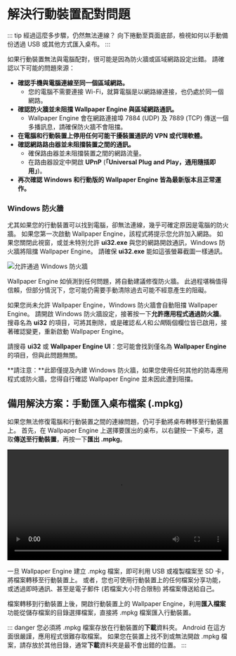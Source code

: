 # 解決行動裝置配對問題

::: tip
經過這麼多步驟，仍然無法連線？ 向下捲動至頁面底部，檢視如何以手動備份透過 USB 或其他方式匯入桌布。
:::

如果行動裝置無法與電腦配對，很可能是因為防火牆或區域網路設定出錯。 請確認以下可能的問題來源：

* **確認手機與電腦連線至同一個區域網路。**
  * 您的電腦不需要連接 Wi-Fi，就算電腦是以網路線連接，也仍處於同一個網路。
* **確認防火牆並未阻擋 Wallpaper Engine 與區域網路通訊。**
  * Wallpaper Engine 會在網路連接埠 7884 (UDP) 及 7889 (TCP) 傳送一個多播訊息，請確保防火牆不會阻擋。
* **在電腦和行動裝置上停用任何可能干擾裝置通訊的 VPN 或代理軟體。**
* **確認網路路由器並未阻擋裝置之間的通訊。**
    * 確保路由器並未阻擋裝置之間的網路流量。
    * 在路由器設定中開啟 **UPnP** (**「Universal Plug and Play，通用隨插即用」**)。
* **再次確認 Windows 和行動版的 Wallpaper Engine 皆為最新版本且正常運作。**

### Windows 防火牆

尤其如果您的行動裝置可以找到電腦，卻無法連線，幾乎可確定原因是電腦的防火牆。 如果您第一次啟動 Wallpaper Engine，該程式將提示您允許加入網路。 如果您關閉此視窗，或並未特別允許 **ui32.exe** 與您的網路開啟通訊，Windows 防火牆將阻擋 Wallpaper Engine。 請確保 **ui32.exe** 能如這張螢幕截圖一樣通訊。

![允許通過 Windows 防火牆](/img/faq/windows_defender.png)

Wallpaper Engine 如偵測到任何問題，將自動建議修復防火牆。 此過程堪稱值得信賴，但部分情況下，您可能仍需要手動清除過去可能不經意產生的阻礙。

如果您尚未允許 Wallpaper Engine，Windows 防火牆會自動阻擋 Wallpaper Engine。 請開啟 Windows 防火牆設定，接著按一下**允許應用程式通過防火牆**。 搜尋名為 **ui32** 的項目，可將其刪除，或是確認*私人*和*公開*兩個欄位皆已啟用，接著確認變更，重新啟動 Wallpaper Engine。

請搜尋 **ui32** 或 **Wallpaper Engine UI**：您可能會找到僅名為 **Wallpaper Engine** 的項目，但與此問題無關。

**請注意：**此節僅提及內建 Windows 防火牆，如果您使用任何其他的防毒應用程式或防火牆，您得自行確認 Wallpaper Engine 並未因此遭到阻擋。

## 備用解決方案：手動匯入桌布檔案 (.mpkg)

如果您無法修復電腦和行動裝置之間的連線問題，仍可手動將桌布轉移至行動裝置上。 首先，在 Wallpaper Engine 上選擇要匯出的桌布，以右鍵按一下桌布，選取**傳送至行動裝置**，再按一下**匯出 .mpkg**。

<video width="100%" controls autoplay loop>
  <source src="/videos/mobile_export.mp4" type="video/mp4">
  您的瀏覽器不支援視訊標籤。
</video>

一旦 Wallpaper Engine 建立 .mpkg 檔案，即可利用 USB 或複製檔案至 SD 卡，將檔案轉移至行動裝置上。 或者，您也可使用行動裝置上的任何檔案分享功能，或透過即時通訊、甚至是電子郵件 (若檔案大小符合限制) 將檔案傳送給自己。

檔案轉移到行動裝置上後，開啟行動裝置上的 Wallpaper Engine，利用**匯入檔案**功能從儲存檔案的目錄選擇檔案，直接將 .mpkg 檔案匯入行動裝置。

::: danger
您必須將 .mpkg 檔案存放在行動裝置的**下載**資料夾。 Android 在這方面很嚴謹，應用程式很難存取檔案。 如果您在裝置上找不到或無法開啟 .mpkg 檔案，請存放於其他目錄，通常**下載**資料夾是最不會出錯的位置。
:::